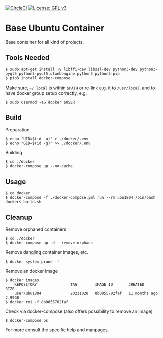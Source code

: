[![CircleCI](https://circleci.com/gh/Rubusch/docker__ubu.svg?style=shield)](https://circleci.com/gh/Rubusch/docker__ubu)
[![License: GPL v3](https://img.shields.io/badge/License-GPL%20v3-blue.svg)](https://www.gnu.org/licenses/gpl-3.0.html)


# Base Ubuntu Container

Base container for all kind of projects.  


## Tools Needed

```
$ sudo apt-get install -y libffi-dev libssl-dev python3-dev python3-pyqt5 python3-pyqt5.qtwebengine python3 python3-pip
$ pip3 install docker-compose
```
Make sure, ``~/.local`` is within ``$PATH`` or re-link e.g. it to ``/usr/local``, and to have docker group setup correctly, e.g.  
```
$ sudo usermod -aG docker $USER
```


## Build

Preparation  

```
$ echo "UID=$(id -u)" > ./docker/.env
$ echo "GID=$(id -g)" >> ./docker/.env
```

Building  

```
$ cd ./docker
$ docker-compose up --no-cache
```


## Usage

```
$ cd docker
$ docker-compose -f ./docker-compose.yml run --rm ubu1804 /bin/bash
docker$ build.sh
```


## Cleanup

Remove orphaned containers  
```
$ cd ./docker
$ docker-compose up -d --remove-orphans
```

Remove dangling container images, etc.  
```
$ docker system prune -f
```

Remove an docker image  
```
$ docker images
    REPOSITORY               TAG        IMAGE ID       CREATED         SIZE
    user/ubu1804             20211028   8b0855782faf   11 months ago   2.99GB
$ docker rmi -f 8b0855782faf
```

Check via docker-compose (also offers possibility to remove an image)  
```
$ docker-compose ps
```

For more consult the specific help and manpages.  
